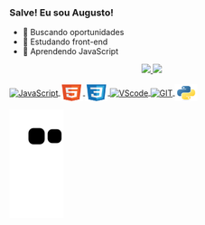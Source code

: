 ### Salve! Eu sou Augusto!

- 🔭 Buscando oportunidades
- 🌱 Estudando front-end
- 📖 Aprendendo JavaScript

<div align="center">
  <a href="https://github.com/augustoalvessb">
  <img height="160em" src="https://github-readme-stats.vercel.app/api?username=augustoalvessb&show_icons=true&theme=highcontrast&include_all_commits=true&count_private=true"/>
  <img height="160em" src="https://github-readme-stats.vercel.app/api/top-langs/?username=augustoalvessb&layout=compact&langs_count=7&theme=highcontrast"/>
</div>
  
  <div style="display: inline_block"><br>
  <img align="center" alt="JavaScript" height="30" width="40" src="https://cdn.jsdelivr.net/gh/devicons/devicon/icons/javascript/javascript-plain.svg"> 
  <img align="center" alt="HTML" height="30" width="40" src="https://raw.githubusercontent.com/devicons/devicon/master/icons/html5/html5-original.svg">
  <img align="center" alt="CSS" height="30" width="40" src="https://raw.githubusercontent.com/devicons/devicon/master/icons/css3/css3-original.svg">
  <img align="center" alt="VScode" height="30" width="40" src="https://cdn.jsdelivr.net/gh/devicons/devicon/icons/vscode/vscode-original.svg">
  <img align="center" alt="GIT" height="30" width="40" src="https://cdn.jsdelivr.net/gh/devicons/devicon/icons/git/git-original.svg">
  <img align="center" alt="Python" height="30" width="40" src="https://raw.githubusercontent.com/devicons/devicon/master/icons/python/python-original.svg">
</div>
  
  ![Snake animation](https://github.com/augustoalvessb/augustoalvessb/blob/output/github-contribution-grid-snake.svg)
